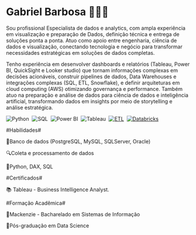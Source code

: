 # Gabriel Barbosa 🧑‍💻👋

Sou profissional Especialista de dados e analytics, com ampla experiência em visualização e preparação de Dados, definição técnica e entrega de soluções ponta a ponta. Atuo como apoio entre engenharia, ciência de dados e visualização, conectando tecnologia e negócio para transformar necessidades estratégicas em soluções de dados completas.

Tenho experiência em desenvolver dashboards e relatórios (Tableau, Power BI, QuickSight e Looker studio) que tornam informações complexas em decisões acionáveis, construir pipelines de dados, Data Warehouses e integrações complexas (SQL, ETL, Snowflake), e definir arquiteturas em cloud computing (AWS) otimizando governança e performance. Também atuo na preparação e análise de dados para ciência de dados e inteligência artificial, transformando dados em insights por meio de storytelling e análise estratégica.

![Python](https://img.shields.io/badge/Python-FFD43B?style=for-the-badge&logo=python&logoColor=blue)&nbsp;
![SQL](https://img.shields.io/badge/MySQL-005C84?style=for-the-badge&logo=mysql&logoColor=white)&nbsp;
![Power BI](https://img.shields.io/badge/PowerBI-F2C811?style=for-the-badge&logo=Power%20BI&logoColor=white)&nbsp;
![Tableau](https://custom-icon-badges.demolab.com/badge/Tableau-0176D3?logo=tableau&logoColor=fff)&nbsp;
[![ETL](https://custom-icon-badges.demolab.com/badge/ETL-9370DB?logo=etl-logo&logoColor=fff)](#)&nbsp;
[![Databricks](https://img.shields.io/badge/Databricks-FF3621?logo=databricks&logoColor=fff)](#)&nbsp;

#Habilidades#

🎲Banco de dados (PostgreSQL, MySQL, SQLServer, Oracle)

🔍Coleta e processamento de dados

🐍Python, DAX, SQL


#Certificados#

📚 Tableau - Business Intelligence Analyst.



#Formação Acadêmica#

🚀Mackenzie - Bacharelado em Sistemas de Informação

🚀Pós-graduação em Data Science

